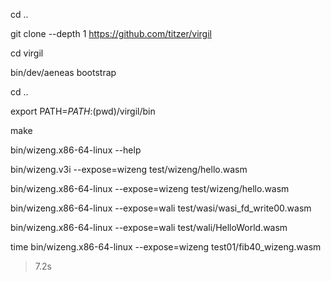 cd ..

git clone --depth 1 https://github.com/titzer/virgil

cd virgil

bin/dev/aeneas bootstrap

cd ..

export PATH=$PATH:$(pwd)/virgil/bin

make

bin/wizeng.x86-64-linux --help

bin/wizeng.v3i --expose=wizeng test/wizeng/hello.wasm

bin/wizeng.x86-64-linux --expose=wizeng test/wizeng/hello.wasm

bin/wizeng.x86-64-linux --expose=wali test/wasi/wasi_fd_write00.wasm

bin/wizeng.x86-64-linux --expose=wali test/wali/HelloWorld.wasm

time bin/wizeng.x86-64-linux --expose=wizeng test01/fib40_wizeng.wasm 

> 7.2s